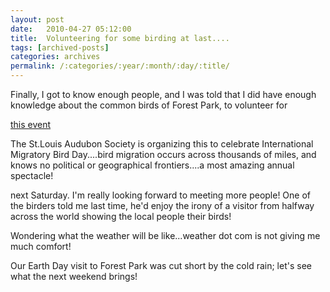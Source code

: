 ```yaml
---
layout: post
date:	2010-04-27 05:12:00
title:  Volunteering for some birding at last....
tags: [archived-posts]
categories: archives
permalink: /:categories/:year/:month/:day/:title/
---
```

Finally, I got to know enough people, and I was told that I did have enough knowledge about the common birds of Forest Park, to volunteer for

<a href="http://www.wingsofspring.org/schedule.cfm"> this event </a>

The St.Louis Audubon Society is organizing this to celebrate International Migratory Bird Day....bird migration occurs across thousands of miles, and knows no political or geographical frontiers....a most amazing annual spectacle!

next Saturday. I'm really looking forward to meeting more people! One of the birders told me last time, he'd enjoy the irony of a visitor from halfway across the world showing the local people their birds!

Wondering what the weather will be like...weather dot com is not giving me much comfort!

Our Earth Day visit to Forest Park was cut short by the cold rain; let's see what the next weekend brings!

